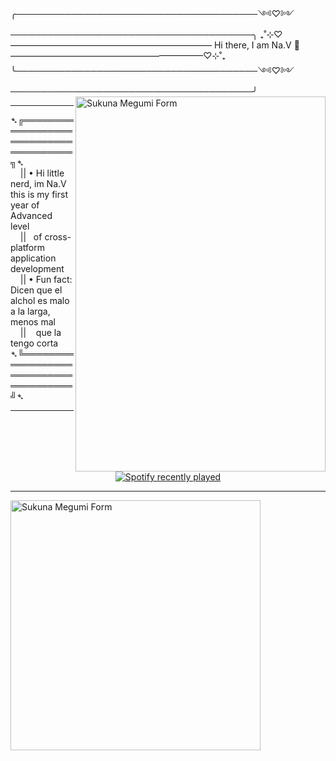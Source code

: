╭───────────────────────────────────────༺♡༻───────────────────────────────────────╮
 ₊˚⊹⁠♡——————————————————————— Hi there, I am Na.V 👑‎ ——————————————————————♡⊹⁠˚₊
╰───────────────────────────────────────༺♡༻───────────────────────────────────────╯
<img src="https://acortar.link/xH0R9j" align="right" alt="Sukuna Megumi Form" height="600px" width="400px">
<hr>
  ➴╔══════════════════════════════════════╗➴ <br>
‎‎ ‎‎ ‎ ‎ ‎|| • Hi little nerd, im Na.V this is my first year of Advanced level <br>
‎‎ ‎‎ ‎ ‎ ‎||   ‎ ‎  of cross-platform application development <br>
 ‎ ‎ ‎ ‎ || • Fun fact: Dicen que el alchol es malo a la larga, menos mal <br>
‎ ‎ ‎ ‎ ‎||  ‎ ‎ ‎   que la tengo corta
  ➴╚══════════════════════════════════════╝➴
</div>
<hr>
<div align="center">
  <a href="https://open.spotify.com/user/jn_termi">
    <img src="https://spotify-recently-played-readme.vercel.app/api?user=jn_termi&count=5&unique=false" alt="Spotify recently played"  />
  </a>
</div>
<hr>
<img src="https://i.pinimg.com/736x/71/61/26/7161266571ddf281adfbfdbd6f51b9d5.jpg" align="center" alt="Sukuna Megumi Form" width="400px">


